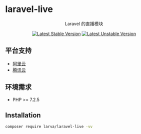 # laravel-live

<p align="center">Laravel 的直播模块</p>

<p align="center">
<a href="https://packagist.org/packages/larva/laravel-live"><img src="https://poser.pugx.org/larva/laravel-live/v/stable.svg" alt="Latest Stable Version"></a>
<a href="https://packagist.org/packages/larva/laravel-live"><img src="https://poser.pugx.org/larva/laravel-live/v/unstable.svg" alt="Latest Unstable Version"></a>
</p>

## 平台支持

- [阿里云](http://lbsyun.baidu.com)
- [腾讯云](https://lbs.amap.com)


## 环境需求

- PHP >= 7.2.5

## Installation

```bash
composer require larva/laravel-live -vv
```
